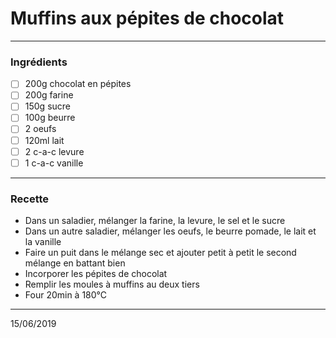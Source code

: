 # Muffins aux pépites de chocolat
---

### Ingrédients

- [ ] 200g chocolat en pépites
- [ ] 200g farine
- [ ] 150g sucre
- [ ] 100g beurre
- [ ] 2 oeufs
- [ ] 120ml lait
- [ ] 2 c-a-c levure
- [ ] 1 c-a-c vanille

---

### Recette

- Dans un saladier, mélanger la farine, la levure, le sel et le sucre
- Dans un autre saladier, mélanger les oeufs, le beurre pomade, le lait et la vanille
- Faire un puit dans le mélange sec et ajouter petit à petit le second mélange en battant bien
- Incorporer les pépites de chocolat
- Remplir les moules à muffins au deux tiers
- Four 20min à 180°C

---

15/06/2019
